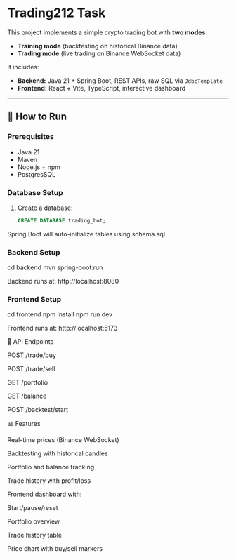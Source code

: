 # Trading212 Task

This project implements a simple crypto trading bot with **two modes**:
- **Training mode** (backtesting on historical Binance data)
- **Trading mode** (live trading on Binance WebSocket data)

It includes:
- **Backend:** Java 21 + Spring Boot, REST APIs, raw SQL via `JdbcTemplate`
- **Frontend:** React + Vite, TypeScript, interactive dashboard

---

## 🚀 How to Run

### Prerequisites
- Java 21
- Maven
- Node.js + npm
- PostgresSQL

### Database Setup
1. Create a database:
   ```sql
   CREATE DATABASE trading_bot;

Spring Boot will auto-initialize tables using schema.sql.

### Backend Setup
cd backend
mvn spring-boot:run


Backend runs at: http://localhost:8080

### Frontend Setup
cd frontend
npm install
npm run dev


Frontend runs at: http://localhost:5173

📡 API Endpoints

POST /trade/buy

POST /trade/sell

GET /portfolio

GET /balance

POST /backtest/start

📊 Features

Real-time prices (Binance WebSocket)

Backtesting with historical candles

Portfolio and balance tracking

Trade history with profit/loss

Frontend dashboard with:

Start/pause/reset

Portfolio overview

Trade history table

Price chart with buy/sell markers
